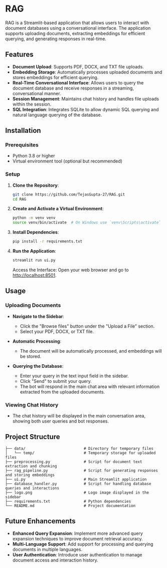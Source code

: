 # RAG

RAG is a Streamlit-based application that allows users to interact with document databases using a conversational interface. The application supports uploading documents, extracting embeddings for efficient querying, and generating responses in real-time.

## Features

- **Document Upload**: Supports PDF, DOCX, and TXT file uploads.
- **Embedding Storage**: Automatically processes uploaded documents and stores embeddings for efficient querying.
- **Real-Time Conversational Interface**: Allows users to query the document database and receive responses in a streaming, conversational manner.
- **Session Management**: Maintains chat history and handles file uploads within the session.
- **SQL Integration**: Integrates SQLite to allow dynamic SQL querying and natural language querying of the database.

## Installation

### Prerequisites

- Python 3.8 or higher
- Virtual environment tool (optional but recommended)

### Setup

1. **Clone the Repository**:

    ```bash
    git clone https://github.com/TejasGupta-27/RAG.git
    cd RAG
    ```

2. **Create and Activate a Virtual Environment**:

    ```bash
    python -m venv venv
    source venv/bin/activate  # On Windows use `venv\Scripts\activate`
    ```

3. **Install Dependencies**:

    ```bash
    pip install -r requirements.txt
    ```

4. **Run the Application**:

    ```bash
    streamlit run ui.py
    ```

    Access the Interface: Open your web browser and go to [http://localhost:8501](http://localhost:8501).

## Usage

### Uploading Documents

- **Navigate to the Sidebar**:
    - Click the "Browse files" button under the "Upload a File" section.
    - Select your PDF, DOCX, or TXT file.

- **Automatic Processing**:
    - The document will be automatically processed, and embeddings will be stored.

- **Querying the Database**:
    - Enter your query in the text input field in the sidebar.
    - Click "Send" to submit your query.
    - The bot will respond in the main chat area with relevant information extracted from the uploaded documents.

### Viewing Chat History

- The chat history will be displayed in the main conversation area, showing both user queries and bot responses.

## Project Structure
```plaintext
├── data/                          # Directory for temporary files
│   └── temp/                      # Temporary storage for uploaded files
├── preprocessing.py               # Script for document text extraction and chunking
├── rag_pipeline.py                # Script for generating responses and storing embeddings
├── ui.py                          # Main Streamlit application
├── database_handler.py            # Script for handling database queries and interactions
├── logo.png                       # Logo image displayed in the sidebar
├── requirements.txt               # Python dependencies
└── README.md                      # Project documentation
```

## Future Enhancements

- **Enhanced Query Expansion**: Implement more advanced query expansion techniques to improve document retrieval accuracy.
- **Multi-Language Support**: Add support for processing and querying documents in multiple languages.
- **User Authentication**: Introduce user authentication to manage document access and interaction history.


